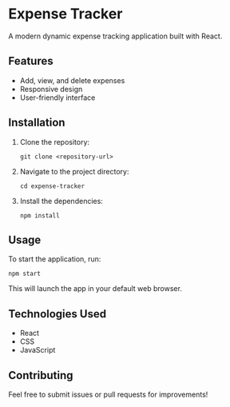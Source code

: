# Expense Tracker

A modern dynamic expense tracking application built with React.

## Features

- Add, view, and delete expenses
- Responsive design
- User-friendly interface

## Installation

1. Clone the repository:
   ```
   git clone <repository-url>
   ```
2. Navigate to the project directory:
   ```
   cd expense-tracker
   ```
3. Install the dependencies:
   ```
   npm install
   ```

## Usage

To start the application, run:
```
npm start
```
This will launch the app in your default web browser.

## Technologies Used

- React
- CSS
- JavaScript

## Contributing

Feel free to submit issues or pull requests for improvements!